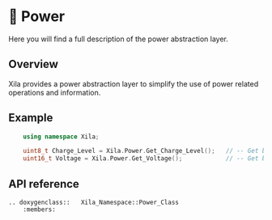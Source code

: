 # 🔋 Power

Here you will find a full description of the power abstraction layer.

## Overview

Xila provides a power abstraction layer to simplify the use of power related operations and information.

## Example

```cpp
    using namespace Xila;

    uint8_t Charge_Level = Xila.Power.Get_Charge_Level();   // -- Get battery charge level in percent.
    uint16_t Voltage = Xila.Power.Get_Voltage();            // -- Get battery voltage in millivolts.
```

## API reference

```{eval-rst}
.. doxygenclass::   Xila_Namespace::Power_Class
    :members:
```
